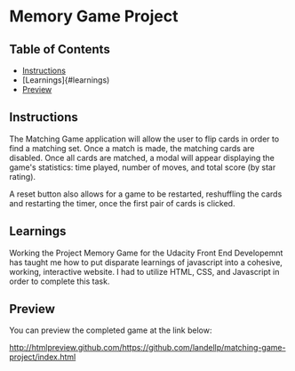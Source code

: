 # Memory Game Project

## Table of Contents

* [Instructions](#instructions)
* [Learnings]{#learnings)
* [Preview](#preview)

## Instructions

The Matching Game application will allow the user to flip cards in order to find a matching set.  Once a match is made, the matching cards are disabled.  Once all cards are matched, a modal will appear displaying the game's statistics:  time played, number of moves, and total score (by star rating).  

A reset button also allows for a game to be restarted, reshuffling the cards and restarting the timer, once the first pair of cards is clicked. 

## Learnings

Working the Project Memory Game for the Udacity Front End Developemnt has taught me how to put disparate learnings of javascript into a cohesive, working, interactive website.  I had to utilize HTML, CSS, and Javascript in order to complete this task.  

## Preview

You can preview the completed game at the link below:

http://htmlpreview.github.com/https://github.com/landellp/matching-game-project/index.html

